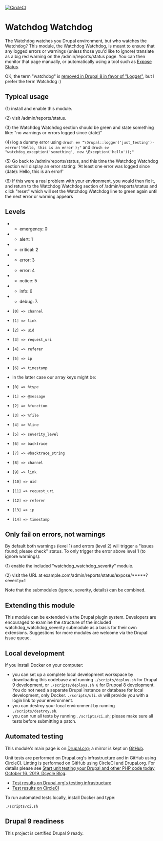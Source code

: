 [![CircleCI](https://circleci.com/gh/dcycle/watchdog_watchdog.svg?style=svg)](https://circleci.com/gh/dcycle/watchdog_watchdog)

Watchdog Watchdog
=====

The Watchdog watches you Drupal environment, but who watches the Watchdog? This module, the Watchdog Watchdog, is meant to ensure that any logged errors or warnings (unless those you'd like to ignore) translate as a big red warning on the /admin/reports/status page. You can then monitor that page manually, or automatically using a tool such as [Expose Status](https://drupal.org/project/watchdog_watchdog).

OK, the term "watchdog" is [removed in Drupal 8 in favor of "Logger"](https://www.drupal.org/node/2270941), but I prefer the term Watchdog :)

Typical usage
-----

(1) install and enable this module.

(2) visit /admin/reports/status.

(3) the Watchdog Watchdog section should be green and state something like: "no warnings or errors logged since (date)"

(4) log a dummy error using `drush ev "\Drupal::logger('just_testing')->error('Hello, this is an error');"` and `drush ev "watchdog_exception('something', new \Exception('hello'));"`

(5) Go back to /admin/reports/status, and this time the Watchdog Watchdog section will display an error stating: 'At least one error was logged since (date): Hello, this is an error!'

(6) If this were a real problem with your environment, you would then fix it, and return to the Watchdog Watchdog section of /admin/reports/status and click "reset" which will set the Watchdog Watchdog line to green again until the next error or warning appears

Levels
-----

*   * emergency: 0
*   * alert: 1
*   * critical: 2
*   * error: 3
*   * error: 4
*   * notice: 5
*   * info: 6
*   * debug: 7.

*     [0] => channel
*     [1] => link
*     [2] => uid
*     [3] => request_uri
*     [4] => referer
*     [5] => ip
*     [6] => timestamp
*   In the latter case our array keys might be:
*     [0] => %type
*     [1] => @message
*     [2] => %function
*     [3] => %file
*     [4] => %line
*     [5] => severity_level
*     [6] => backtrace
*     [7] => @backtrace_string
*     [8] => channel
*     [9] => link
*     [10] => uid
*     [11] => request_uri
*     [12] => referer
*     [13] => ip
*     [14] => timestamp


Only fail on errors, not warnings
-----

By default both warnings (level 1) and errors (level 2) will trigger a "issues found; please check" status. To only trigger the error above level 1 (to ignore warnings):

(1) enable the included "watchdog_watchdog_severity" module.

(2) visit the URL at example.com/admin/reports/status/expose/*****?severity=1

Note that the submodules (ignore, severity, details) can be combined.

Extending this module
-----

This module can be extended via the Drupal plugin system. Developers are encouraged to examine the structure of the included watchdog_watchdog_severity submodule as a basis for their own extensions. Suggestions for more modules are welcome via the Drupal issue queue.

Local development
-----

If you install Docker on your computer:

* you can set up a complete local development workspace by downloading this codebase and running `./scripts/deploy.sh` for Drupal 9 development, or `./scripts/deploys.sh 8` for Drupoal 8 development. You do not need a separate Drupal instance or database for local development, only Docker. `./scripts/uli.sh` will provide you with a login link to your environment.
* you can destroy your local environment by running `./scripts/destroy.sh`.
* you can run all tests by running `./scripts/ci.sh`; please make sure all tests before submitting a patch.

Automated testing
-----

This module's main page is on [Drupal.org](http://drupal.org/project/watchdog_watchdog); a mirror is kept on [GitHub](http://github.com/dcycle/watchdog_watchdog).

Unit tests are performed on Drupal.org's infrastructure and in GitHub using CircleCI. Linting is performed on GitHub using CircleCI and Drupal.org. For details please see  [Start unit testing your Drupal and other PHP code today, October 16, 2019, Dcycle Blog](https://blog.dcycle.com/blog/2019-10-16/unit-testing/).

* [Test results on Drupal.org's testing infrastructure](https://www.drupal.org/node/3098822/qa)
* [Test results on CircleCI](https://circleci.com/gh/dcycle/watchdog_watchdog)

To run automated tests locally, install Docker and type:

    ./scripts/ci.sh

Drupal 9 readiness
-----

This project is certified Drupal 9 ready.
